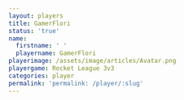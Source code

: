 ```yaml
---
layout: players
title: GamerFlori
status: 'true'
name:
  firstname: ' '
  playername: GamerFlori
playerimage: /assets/image/articles/Avatar.png
playergame: Rocket League 3v3
categories: player
permalink: 'permalink: /player/:slug'
---
```



